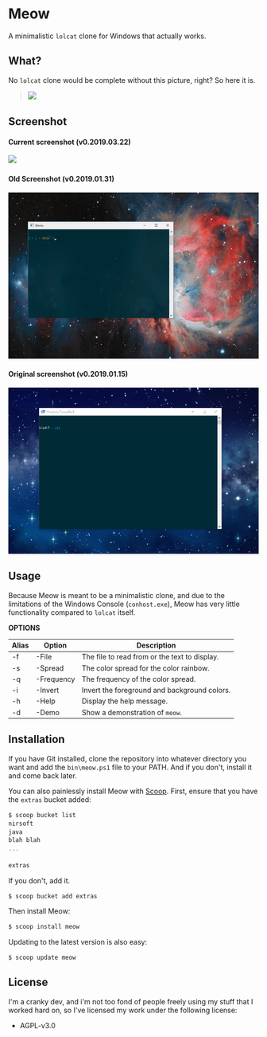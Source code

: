 # Meow
A minimalistic `lolcat` clone for Windows that actually works.

## What?
No `lolcat` clone would be complete without this picture, right? So here it is.

> ![](http://i3.photobucket.com/albums/y83/SpaceGirl3900/LOLCat-Rainbow.jpg)

## Screenshot
#### Current screenshot (v0.2019.03.22)
![](https://lptstr.github.io/lptstr-images/screenshots/projects/meow/0.2019.03.22.jpg)

#### Old Screenshot (v0.2019.01.31)
![](https://github.com/kiedtl/meow/raw/master/img/screenshot-new.gif)

#### Original screenshot (v0.2019.01.15)
![](https://github.com/kiedtl/meow/raw/master/img/screenshot.gif)

## Usage
Because Meow is meant to be a minimalistic clone, and due to the limitations of the Windows Console (`conhost.exe`), Meow has very little functionality compared to `lolcat` itself.

**OPTIONS**

| Alias | Option         | Description                                     |
|-------|----------------|-------------------------------------------------|
|  -f   |  -File         |  The file to read from or the text to display.  |
|  -s   |  -Spread       |  The color spread for the color rainbow.        |
|  -q   |  -Frequency    |  The frequency of the color spread.             |
|  -i   |  -Invert       |  Invert the foreground and background colors.   |
|  -h   |  -Help         |  Display the help message.                      |
|  -d   |  -Demo         |  Show a demonstration of `meow`.                |
  

## Installation

If you have Git installed, clone the repository into whatever directory you want and add the `bin\meow.ps1` file to your PATH. And if you don't, install it and come back later.

You can also painlessly install Meow with [Scoop](https://scoop.sh).
First, ensure that you have the `extras` bucket added:
```powershell
$ scoop bucket list
nirsoft
java
blah blah
...

extras
```

If you don't, add it.
```
$ scoop bucket add extras
```

Then install Meow:
```powershell
$ scoop install meow
```

Updating to the latest version is also easy:
```powershell
$ scoop update meow 
```

## License
I'm a cranky dev, and i'm not too fond of people freely using my stuff that I worked hard on, so I've licensed my work under the following license:
- AGPL-v3.0


